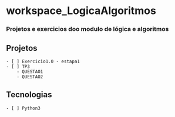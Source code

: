 # workspace_LogicaAlgoritmos
 ### Projetos e exercicios doo modulo de lógica e algoritmos

## Projetos
    - [ ] Exercicio1.0 - estapa1
    - [ ] TP3
        - QUESTAO1
        - QUESTAO2

## Tecnologias 
    - [ ] Python3
